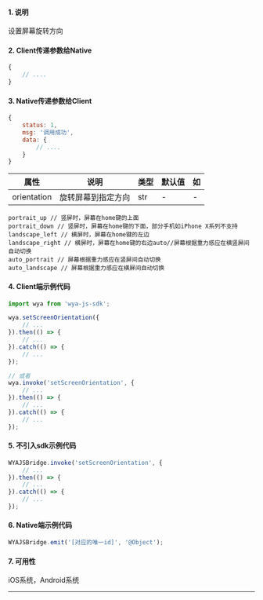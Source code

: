 #### 1. 说明

设置屏幕旋转方向

#### 2. Client传递参数给Native

```javascript
{
	// ....
}
```

#### 3. Native传递参数给Client

```javascript
{
	status: 1,
	msg: '调用成功',
	data: {
		// ....
	}
}
```

属性 | 说明 | 类型 | 默认值 | 如
---|---|---|---|---
orientation | 旋转屏幕到指定方向 | str | - | -

```
portrait_up // 竖屏时，屏幕在home键的上面
portrait_down // 竖屏时，屏幕在home键的下面，部分手机如iPhone X系列不支持
landscape_left // 横屏时，屏幕在home键的左边
landscape_right // 横屏时，屏幕在home键的右边auto//屏幕根据重力感应在横竖屏间自动切换
auto_portrait // 屏幕根据重力感应在竖屏间自动切换
auto_landscape // 屏幕根据重力感应在横屏间自动切换
```


#### 4. Client端示例代码

```javascript
import wya from 'wya-js-sdk';

wya.setScreenOrientation({
	// ...
}).then(() => {
	// ...
}).catch(() => {
	// ...
});

// 或者
wya.invoke('setScreenOrientation', {
	// ...
}).then(() => {
	// ...
}).catch(() => {
	// ...
});
```

#### 5. 不引入sdk示例代码

```javascript
WYAJSBridge.invoke('setScreenOrientation', {
	// ...
}).then(() => {
	// ...
}).catch(() => {
	// ...
});
```

#### 6. Native端示例代码

```javascript
WYAJSBridge.emit('[对应的唯一id]', '@Object');
```

#### 7. 可用性

iOS系统，Android系统

---------

